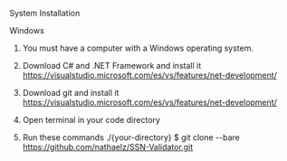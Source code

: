 System Installation

Windows

1. You must have a computer with a Windows operating system.
2. Download C# and .NET Framework and install it
https://visualstudio.microsoft.com/es/vs/features/net-development/

3. Download git and install it
https://visualstudio.microsoft.com/es/vs/features/net-development/

4. Open terminal in your code directory

5. Run these commands
./{your-directory}
$ git clone --bare https://github.com/nathaelz/SSN-Validator.git
